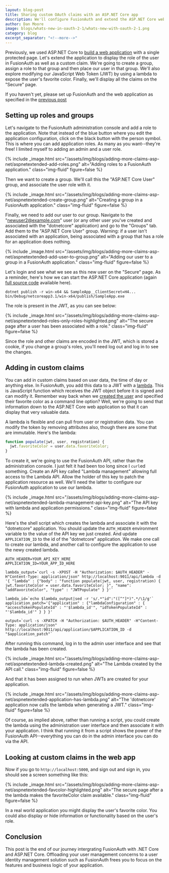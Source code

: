 ```yaml
---
layout: blog-post
title: Sharing custom OAuth claims with an ASP.NET Core app
description: We'll configure FusionAuth and extend the ASP.NET Core web application to display role and custom claims from a JWT.
author: Dan Moore
image: blogs/whats-new-in-oauth-2-1/whats-new-with-oauth-2-1.png
category: blog
excerpt_separator: "<!--more-->"
---
```


Previously, we used ASP.NET Core to [build a web application](TBD) with a single protected page. Let's extend the application to display the role of the user in FusionAuth as well as a custom claim. We're going to create a group, assign a role to that group and then place our user in that group. We'll also explore modifying our JavaScript Web Token (JWT) by using a lambda to expose the user's favorite color. Finally, we'll display all the claims on the "Secure" page.

<!--more-->

If you haven't yet, please set up FusionAuth and the web application as specified in the [previous post](TBD)

## Setting up roles and groups

Let's navigate to the FusionAuth administration console and add a role to the application. Note that instead of the blue button where you edit the application configuration, click on the black button with the person symbol. This is where you can add application roles. As many as you want--they're free! I limited myself to adding an admin and a user role.

{% include _image.html src="/assets/img/blogs/adding-more-claims-asp-net/aspnetextended-add-roles.png" alt="Adding roles to a FusionAuth application." class="img-fluid" figure=false %}

Then we want to create a group. We'll call this the "ASP.NET Core User" group, and associate the user role with it.
	
{% include _image.html src="/assets/img/blogs/adding-more-claims-asp-net/aspnetextended-create-group.png" alt="Creating a group in a FusionAuth application." class="img-fluid" figure=false %}

Finally, we need to add our user to our group. Navigate to the "newuser2@example.com" user (or any other user you've created and associated with the "dotnetcore" application) and go to the "Groups" tab. Add them to the "ASP.NET Core User" group. Warning: if a user isn't associated with an application, being associated with a group that has a role for an application does nothing.

{% include _image.html src="/assets/img/blogs/adding-more-claims-asp-net/aspnetextended-add-user-to-group.png" alt="Adding our user to a group in a FusionAuth application." class="img-fluid" figure=false %}

Let's login and see what we see as this new user on the "Secure" page. As a reminder, here's how we can start the ASP.NET Core application (again [full source code](https://github.com/FusionAuth/fusionauth-example-asp-net-core) available here).

```shell
dotnet publish -r win-x64 && SampleApp__ClientSecret=H4... bin/Debug/netcoreapp3.1/win-x64/publish/SampleApp.exe
```

The role is present in the JWT, as you can see below:

{% include _image.html src="/assets/img/blogs/adding-more-claims-asp-net/aspnetextended-roles-only-roles-highlighted.png" alt="The secure page after a user has been associated with a role." class="img-fluid" figure=false %}

Since the role and other claims are encoded in the JWT, which is stored a cookie, if you change a group's roles, you'll need log out and log in to see the changes.

## Adding in custom claims

You can add in custom claims based on user data, the time of day or anything else. In FusionAuth, you add this data to a JWT with a [lambda](https://fusionauth.io/docs/v1/tech/lambdas/jwt-populate). This is JavaScript function which receives the JWT object before it is signed and can modify it. Remember way back when we [created the user](https://fusionauth.io/blog/2020/04/28/dot-net-command-line-client) and specified their favorite color as a command line option? Well, we're going to send that information down to the ASP.NET Core web application so that it can display that very valuable data.

A lambda is flexible and can pull from user or registration data. You can modify the token by removing attributes also, though there are some that are immutable. Here's the lambda:

```javascript
function populate(jwt, user, registration) {
  jwt.favoriteColor = user.data.favoriteColor;
}
```

To create it, we're going to use the FusionAuth API, rather than the administration console. I just felt it had been too long since I `curl`ed something. Create an API key called "Lambda management" allowing full access to the Lambda API. Allow the holder of this key to patch the application resource as well. We'll need the latter to configure our FusionAuth application to use our lambda.

{% include _image.html src="/assets/img/blogs/adding-more-claims-asp-net/aspnetextended-lambda-management-api-key.png" alt="The API key with lambda and application permissions." class="img-fluid" figure=false %}

Here's the shell script which creates the lambda and associate it with the "dotnetcore" application. You should update the `AUTH_HEADER` environment variable to the value of the API key we just created. And update `APPLICATION_ID` to the id of the "dotnetcore" application. We make one call to create our lambda, and another call to configure the application to use the newy created lambda.

```shell
AUTH_HEADER=YOUR_API_KEY_HERE
APPLICATION_ID=YOUR_APP_ID_HERE

lambda_output=`curl -s -XPOST -H "Authorization: $AUTH_HEADER" -H"Content-Type: application/json" http://localhost:9011/api/lambda -d '{ "lambda" : {"body" : "function populate(jwt, user, registration) { jwt.favoriteColor = user.data.favoriteColor; }", "name": "addFavoriteColor", "type" : "JWTPopulate" } }'`

lambda_id=`echo $lambda_output|sed -r 's/.*"id":"([^"]*)".*/\1/g'`
application_patch='{"application" : {"lambdaConfiguration" : { "accessTokenPopulateId" : "'$lambda_id'", "idTokenPopulateId" : "'$lambda_id'" } } }'

output=`curl -s -XPATCH -H "Authorization: $AUTH_HEADER" -H"Content-Type: application/json" http://localhost:9011/api/application/$APPLICATION_ID -d "$application_patch"`
```

After running this command, log in to the admin user interface and see that the lambda has been created.

{% include _image.html src="/assets/img/blogs/adding-more-claims-asp-net/aspnetextended-lambda-created.png" alt="The Lambda created by the API call." class="img-fluid" figure=false %}

And that it has been assigned to run when JWTs are created for your application.

{% include _image.html src="/assets/img/blogs/adding-more-claims-asp-net/aspnetextended-application-has-lambda.png" alt="The 'dotnetcore' application now calls the lambda when generating a JWT." class="img-fluid" figure=false %}

Of course, as implied above, rather than running a script, you could create the lambda using the administration user interface and then associate it with your application. I think that running it from a script shows the power of the FusionAuth API--everything you can do in the admin interface you can do via the API.

## Looking at custom claims in the web app

Now if you go to `http://localhost:5000`, and sign out and sign in, you should see a screen something like this:

{% include _image.html src="/assets/img/blogs/adding-more-claims-asp-net/aspnetextended-favcolor-highlighted.png" alt="The secure page after a the lambda makes the favoriteColor claim available." class="img-fluid" figure=false %}

In a real world application you might display the user's favorite color. You could also display or hide information or functionality based on the user's role.

## Conclusion

This post is the end of our journey intergrating FusionAuth with .NET Core and ASP.NET Core. Offloading your user management concerns to a user identity management solution such as FusionAuth frees you to focus on the features and business logic of your application.
